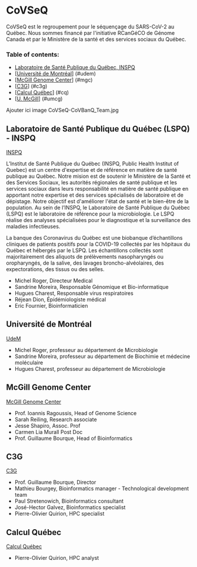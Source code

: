 # CoVSeQ

CoVSeQ est le regroupement pour le séquençage du SARS-CoV-2 au Québec.
Nous sommes financé par l'initiative RCanGéCO de Génome Canada et par
le Ministère de la santé et des services sociaux du Québec.


### Table of contents:

- [<a href="https://www.inspq.qc.ca/">Laboratoire de Santé Publique du Québec, INSPQ</a>](#inspq)
- [<a href="https://www.umontreal.ca/">Université de Montréal</a>] (#udem)
- [<a href="http://www.mcgillgenomecentre.org/">McGill Genome Center</a>] (#mgc)
- [<a href="http://www.computationalgenomics.ca/">C3G</a>]  (#c3g)
- [<a href="https://www.calculquebec.ca/">Calcul Québec</a>]  (#cq)
- [<a href="https://www.mcgill.ca/">U. McGill</a>]  (#umcg)

Ajouter ici image CoVSeQ-CoVBanQ_Team.jpg


## Laboratoire de Santé Publique du Québec (LSPQ) - INSPQ
<a href="https://www.inspq.qc.ca/">INSPQ</a>

L’Institut de Santé Publique du Québec (INSPQ, Public Health Institut of Quebec) est un centre d'expertise et de référence en matière de santé publique au Québec. Notre mision est de soutenir le Ministère de la Santé et des Services Sociaux, les autorités régionales de santé publique et les services sociaux dans leurs responsabilité en matière de santé publique en apportant notre expertise et des services spécialisés de laboratoire et de dépistage. Notre objectif est d'améliorer l'état de santé et le bien-être de la population. Au sein de l’INSPQ, le Laboratoire de Santé Publique du Québec (LSPQ) est le laboratoire de référence pour la microbiologie. Le LSPQ réalise des analyses spécialisées pour le diagnostique et la surveillance des maladies infectieuses.
  
La banque des Coronavirus du Québec est une biobanque d’échantillons cliniques de patients positifs pour la COVID-19 collectés par les hôpitaux du Québec et hébergés par le LSPQ. Les échantillons collectés sont majoritairement des aliquots de prélèvements nasopharyngés ou oropharyngés, de la salive, des lavages broncho-alvéolaires, des expectorations, des tissus ou des selles. 

<ul>
<li>  Michel Roger, Directeur Medical </li>
<li>  Sandrine Moreira, Responsable Génomique et Bio-informatique</li>
<li>  Hugues Charest, Responsable virus respiratoires</li>
<li>  Réjean Dion, Épidémiologiste médical</li>
<li>  Eric Fournier, Bioinformaticien</li>
</ul>

## Université de Montréal
<a href="https://www.umontreal.ca/">UdeM</a>  

<ul>
<li>  Michel Roger, professeur au département de Microbiologie</li>
<li>  Sandrine Moreira, professeur au département de Biochimie et médecine moléculaire</li>
<li>  Hugues Charest, professeur au département de Microbiologie</li>
</ul>



## McGill Genome Center
<a href="http://www.mcgillgenomecentre.org/">McGill Genome Center</a>  

<ul>
<li>  Prof. Ioannis Ragoussis, Head of Genome Science </li>
<li>  Sarah Reiling, Research associate </li>
<li>  Jesse Shapiro, Assoc. Prof </li>
<li>  Carmen Lia Murall Post Doc </li>
<li>  Prof. Guillaume Bourque, Head of Bioinformatics </li>
</ul>

## C3G
<a href="http://www.computationalgenomics.ca/">C3G</a>  

<ul>
<li>  Prof. Guillaume Bourque, Director </li>
<li>  Mathieu Bourgey, Bioinformatics manager - Technological development team </li>
<li>  Paul Stretenowich, Bioinformatics consultant </li>
<li>  José-Hector Galvez, Bioinformatics specialist </li>
<li>  Pierre-Olivier Quirion, HPC specialist  </li>
</ul>

## Calcul Québec
<a href="https://www.calculquebec.ca/">Calcul Québec</a>  

<ul>
<li>  Pierre-Olivier Quirion, HPC analyst </li>
</ul>
</ul>


